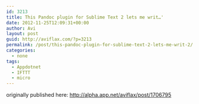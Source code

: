 ```yaml
---
id: 3213
title: This Pandoc plugin for Sublime Text 2 lets me writ…'
date: 2012-11-25T12:09:31+00:00
author: Avi
layout: post
guid: http://aviflax.com/?p=3213
permalink: /post/this-pandoc-plugin-for-sublime-text-2-lets-me-writ-2/
categories:
  - none
tags:
  - Appdotnet
  - IFTTT
  - micro
---
```

originally published here: http://alpha.app.net/aviflax/post/1706795